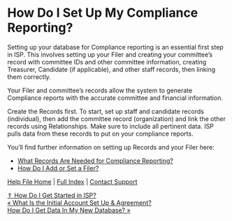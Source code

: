  How Do I Set Up My Compliance Reporting?
==========

Setting up your database for Compliance reporting is an essential first step in ISP. This involves setting up your Filer and creating your committee’s record with committee IDs and other committee information, creating Treasurer, Candidate (if applicable), and other staff records, then linking them correctly.

Your Filer and committee’s records allow the system to generate Compliance reports with the accurate committee and financial information.

Create the Records first. To start, set up staff and candidate records (individual), then add the committee record (organization) and link the other records using Relationships. Make sure to include all pertinent data. ISP pulls data from these records to put on your compliance reports.

You’ll find further information on setting up Records and your Filer here:

* [What Records Are Needed for Compliance Reporting?](https://ispolitical.com/What-Records-are-Needed-for-Compliance-Reporting)
* [How Do I Add or Set a Filer?](https://ispolitical.com/How-Do-I-Add-or-Set-a-Filer)

[Help File Home](/help/) | [Full Index](/Help-File-Directory/) | [Contact Support](mailto:support@ISPolitical.com)

[⇑ How Do I Get Started in ISP?](/How-Do-I-Get-Started-in-ISP)  
[« What Is the Initial Account Set Up & Agreement?](/What-Is-the-Initial-Account-Set-Up-Agreement)  
[How Do I Get Data In My New Database? »](/How-Do-I-Get-Data-In-My-New-Database)